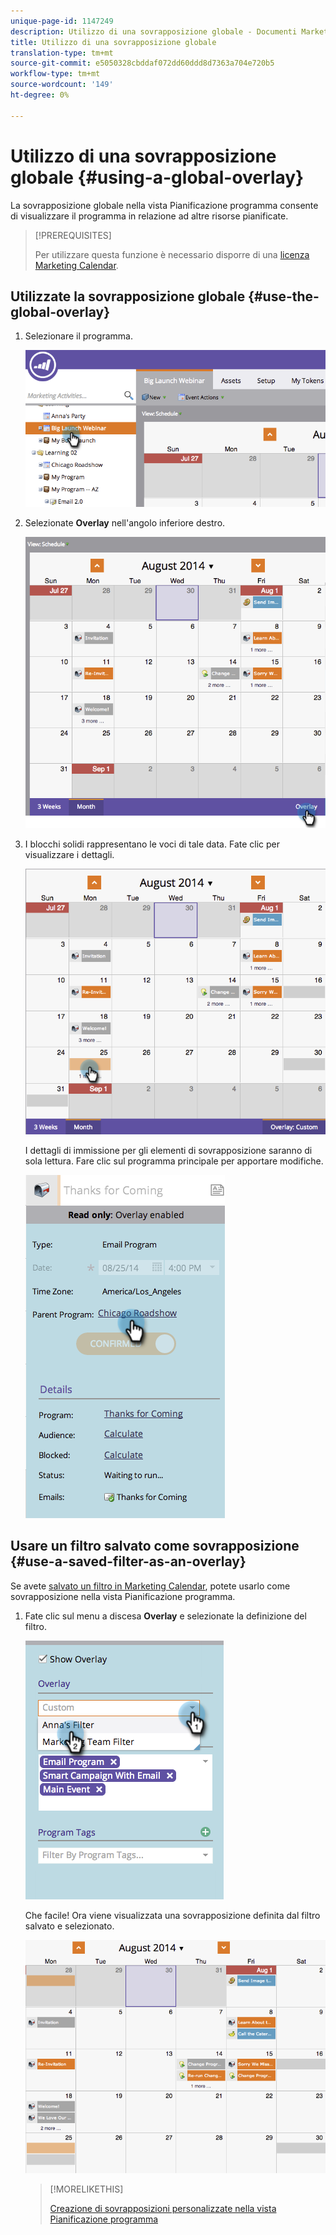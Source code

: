 ```yaml
---
unique-page-id: 1147249
description: Utilizzo di una sovrapposizione globale - Documenti Marketo - Documentazione prodotto
title: Utilizzo di una sovrapposizione globale
translation-type: tm+mt
source-git-commit: e5050328cbddaf072dd60ddd8d7363a704e720b5
workflow-type: tm+mt
source-wordcount: '149'
ht-degree: 0%

---
```



# Utilizzo di una sovrapposizione globale {#using-a-global-overlay}

La sovrapposizione globale nella vista Pianificazione programma consente di visualizzare il programma in relazione ad altre risorse pianificate.

>[!PREREQUISITES]
>
>Per utilizzare questa funzione è necessario disporre di una [licenza Marketing Calendar](/help/marketo/product-docs/core-marketo-concepts/marketing-calendar/understanding-the-calendar/issue-revoke-a-marketing-calendar-license.md).

## Utilizzate la sovrapposizione globale {#use-the-global-overlay}

1. Selezionare il programma.

   ![](assets/image2014-9-24-10-16-4.png)

1. Selezionate **Overlay** nell&#39;angolo inferiore destro.

   ![](assets/image2014-9-24-10-3a16-3a9.png)

1. I blocchi solidi rappresentano le voci di tale data. Fate clic per visualizzare i dettagli.

   ![](assets/image2014-9-24-10-3a16-3a14.png)

   I dettagli di immissione per gli elementi di sovrapposizione saranno di sola lettura. Fare clic sul programma principale per apportare modifiche.

   ![](assets/image2014-9-24-10-3a16-3a19.png)

## Usare un filtro salvato come sovrapposizione {#use-a-saved-filter-as-an-overlay}

Se avete [salvato un filtro in Marketing Calendar](/help/marketo/product-docs/core-marketo-concepts/marketing-calendar/working-with-the-calendar/saving-a-filter-definition-in-the-marketing-calendar.md), potete usarlo come sovrapposizione nella vista Pianificazione programma.

1. Fate clic sul menu a discesa **Overlay** e selezionate la definizione del filtro.

   ![](assets/image2014-9-24-10-3a16-3a26.png)

   Che facile! Ora viene visualizzata una sovrapposizione definita dal filtro salvato e selezionato.

   ![](assets/image2014-9-24-10-3a16-3a31.png)

   >[!MORELIKETHIS]
   >
   >[Creazione di sovrapposizioni personalizzate nella vista Pianificazione programma](/help/marketo/product-docs/core-marketo-concepts/programs/program-schedule-view/creating-custom-overlays-in-program-schedule-view.md)
